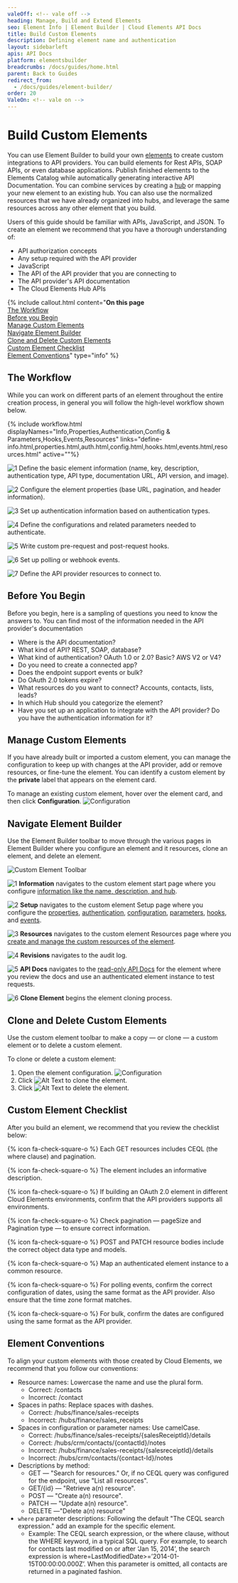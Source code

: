 ```yaml
---
valeOff: <!-- vale off -->
heading: Manage, Build and Extend Elements
seo: Element Info | Element Builder | Cloud Elements API Docs
title: Build Custom Elements
description: Defining element name and authentication
layout: sidebarleft
apis: API Docs
platform: elementsbuilder
breadcrumbs: /docs/guides/home.html
parent: Back to Guides
redirect_from:
  - /docs/guides/element-builder/
order: 20
ValeOn: <!-- vale on -->
---
```


# Build Custom Elements

You can use Element Builder to build your own  <a href="#" data-toggle="tooltip" data-original-title="{{site.data.glossary.element}}">elements</a> to create custom integrations to API providers. You can build elements for Rest APIs, SOAP APIs, or even database applications. Publish finished elements to the Elements Catalog while automatically generating interactive API Documentation. You can combine services by creating a  <a href="#" data-toggle="tooltip" data-original-title="{{site.data.glossary.hub}}">hub</a> or mapping your new element to an existing hub. You can also use the normalized resources that we have already organized into hubs, and leverage the same resources across any other element that you build.

Users of this guide should be familiar with APIs, JavaScript, and JSON. To create an element we recommend that you have a thorough understanding of:

* API authorization concepts
* Any setup required with the API provider
* JavaScript
* The API of the API provider that you are connecting to
* The API provider's API documentation
* The Cloud Elements Hub APIs

{% include callout.html content="<strong>On this page</strong></br><a href=#the-workflow>The Workflow</a></br><a href=#before-you-begin>Before you Begin</a></br><a href=#manage-custom-elements>Manage Custom Elements</a></br><a href=#navigate-element-builder>Navigate Element Builder</a></br><a href=#clone-and-delete-custom-elements>Clone and Delete Custom Elements</a></br><a href=#custom-element-checklist>Custom Element Checklist</a></br><a href=#element-conventions>Element Conventions</a>" type="info" %}

## The Workflow

While you can work on different parts of an element throughout the entire creation process, in general you will follow the high-level workflow shown below.

{% include workflow.html displayNames="Info,Properties,Authentication,Config & Parameters,Hooks,Events,Resources" links="define-info.html,properties.html,auth.html,config.html,hooks.html,events.html,resources.html" active=""%}

<img src="/assets/img/callouts/1.png" alt="1" class="inlineImage"> Define the basic element information (name, key, description, authentication type, API type, documentation URL, API version, and image).

<img src="/assets/img/callouts/2.png" alt="2" class="inlineImage"> Configure the element properties (base URL, pagination, and header information).

<img src="/assets/img/callouts/3.png" alt="3" class="inlineImage"> Set up authentication information based on authentication types.

<img src="/assets/img/callouts/4.png" alt="4" class="inlineImage"> Define the configurations and related parameters needed to authenticate.

<img src="/assets/img/callouts/5.png" alt="5" class="inlineImage"> Write custom pre-request and post-request hooks.

<img src="/assets/img/callouts/6.png" alt="6" class="inlineImage"> Set up polling or webhook events.

<img src="/assets/img/callouts/7.png" alt="7" class="inlineImage"> Define the API provider resources to connect to.


## Before You Begin

Before you begin, here is a sampling of questions you need to know the answers to. You can find most of the information needed in the API provider's documentation

* Where is the API documentation?
* What kind of API? REST, SOAP, database?
* What kind of authentication? OAuth 1.0 or 2.0? Basic? AWS V2 or V4?
* Do you need to create a connected app?
* Does the endpoint support events or bulk?
* Do OAuth 2.0 tokens expire?
* What resources do you want to connect? Accounts, contacts, lists, leads?
* In which Hub should you categorize the element?
* Have you set up an application to integrate with the API provider? Do you have the authentication information for it?

## Manage Custom Elements

If you have already built or imported a custom element, you can manage the configuration to keep up with changes at the API provider, add or remove resources, or fine-tune the element. You can identify a custom element by the **private** label that appears on the element card.

To manage an existing custom element, hover over the element card, and then click **Configuration**.
![Configuration](img/configuration.gif)

## Navigate Element Builder

Use the Element Builder toolbar to move through the various pages in Element Builder where you configure an element and it resources, clone an element, and delete an element.

![Custom Element Toolbar](img/toolbar.png)

<img src="/assets/img/callouts/1.png" alt="1" class="inlineImage"> **Information** navigates to the custom element start page where you configure [information like the name, description, and hub](define-info.html).

<img src="/assets/img/callouts/2.png" alt="2" class="inlineImage"> **Setup** navigates to the custom element Setup page where you configure the [properties](define-info.html), [authentication](auth.html), [configuration](config.html), [parameters](config.html#set-up-element-parameters), [hooks](hooks.html), and [events](events.html).

<img src="/assets/img/callouts/3.png" alt="3" class="inlineImage"> **Resources** navigates to the custom element Resources page where you [create and manage the custom resources of the element](resources.html).

<img src="/assets/img/callouts/4.png" alt="4" class="inlineImage"> **Revisions** navigates to the audit log.

<img src="/assets/img/callouts/5.png" alt="5" class="inlineImage"> **API Docs** navigates to the [read-only API Docs](instances.html#test-an-element-instance) for the element where you review the docs and use an authenticated element instance to test requests.

<img src="/assets/img/callouts/6.png" alt="6" class="inlineImage"> **Clone Element** begins the element cloning process.


## Clone and Delete Custom Elements

Use the custom element toolbar to make a copy &mdash; or clone &mdash; a custom element or to delete a custom element.

To clone or delete a custom element:

1. Open the element configuration.
![Configuration](img/configuration.gif)
2. Click <img src="img/btn_clone.png" alt="Alt Text" class="inlineImage"> to clone the element.
3. Click <img src="img/resource-trash.png" alt="Alt Text" class="inlineImage"> to delete the element.

## Custom Element Checklist

After you build an element, we recommend that you review the checklist below:

{% icon fa-check-square-o %} Each GET resources includes CEQL (the where clause) and pagination.

{% icon fa-check-square-o %} The element includes an informative description.

{% icon fa-check-square-o %} If building an OAuth 2.0 element in different Cloud Elements environments, confirm that the API providers supports all environments.

{% icon fa-check-square-o %} Check pagination &mdash; pageSize and Pagination type &mdash; to ensure correct information.

{% icon fa-check-square-o %} POST and PATCH resource bodies include the correct object data type and models.

{% icon fa-check-square-o %} Map an authenticated element instance to a common resource.

{% icon fa-check-square-o %} For polling events, confirm the correct configuration of dates, using the same format as the API provider. Also ensure that the time zone format matches.

{% icon fa-check-square-o %} For bulk, confirm the dates are configured using the same format as the API provider.

## Element Conventions

To align your custom elements with those created by Cloud Elements, we recommend that you follow our conventions:

* Resource names: Lowercase the name and use the plural form.
  * Correct: /contacts
  * Incorrect: /contact
* Spaces in paths: Replace spaces with dashes.
  * Correct: /hubs/finance/sales-receipts
  * Incorrect: /hubs/finance/sales_receipts
* Spaces in configuration or parameter names: Use camelCase.
  * Correct: /hubs/finance/sales-receipts/{salesReceiptId}/details
  * Correct: /hubs/crm/contacts/{contactId}/notes
  * Incorrect: /hubs/finance/sales-receipts/{salesreceiptId}/details
  * Incorrect: /hubs/crm/contacts/{contact-Id}/notes
* Descriptions by method:
  * GET &mdash; "Search for resources."  Or, if no CEQL query was configured for the endpoint, use "List all resources".
  * GET/{id} &mdash; "Retrieve a(n) resource".
  * POST &mdash; "Create a(n) resource".
  * PATCH &mdash; "Update a(n) resource".
  * DELETE &mdash;"Delete a(n) resource"
* `where` parameter descriptions: Following the default "The CEQL search expression." add an example for the specific element.
  * Example: The CEQL search expression, or the where clause, without the WHERE keyword, in a typical SQL query. For example, to search for contacts last modified on or after ‘Jan 15, 2014’, the search expression is where=LastModifiedDate>=’2014-01-15T00:00:00.000Z’. When this parameter is omitted, all contacts are returned in a paginated fashion.
